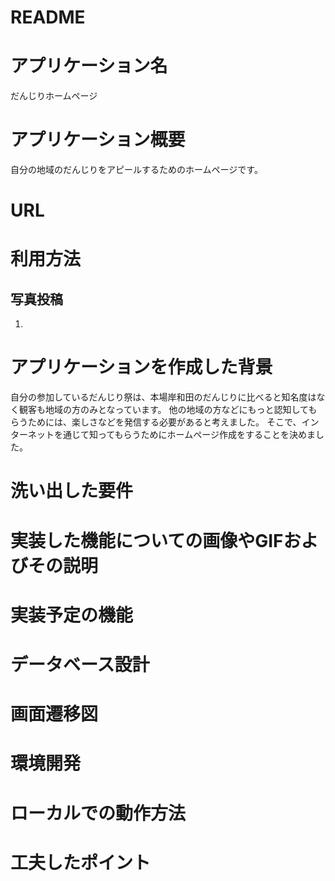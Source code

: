 # README

# アプリケーション名
だんじりホームページ

# アプリケーション概要
自分の地域のだんじりをアピールするためのホームページです。

# URL


# 利用方法
## 写真投稿
1.

# アプリケーションを作成した背景
自分の参加しているだんじり祭は、本場岸和田のだんじりに比べると知名度はなく観客も地域の方のみとなっています。
他の地域の方などにもっと認知してもらうためには、楽しさなどを発信する必要があると考えました。
そこで、インターネットを通じて知ってもらうためにホームページ作成をすることを決めました。

# 洗い出した要件


# 実装した機能についての画像やGIFおよびその説明


# 実装予定の機能


# データベース設計


# 画面遷移図


# 環境開発


# ローカルでの動作方法


# 工夫したポイント

